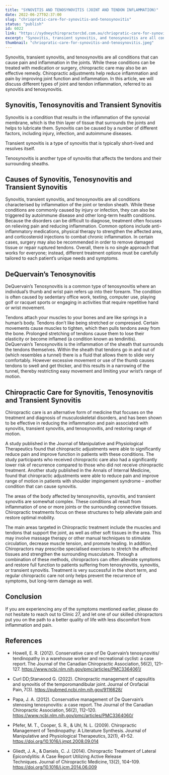 ```yaml
---
title: "SYNOVITIS AND TENOSYNOVITIS (JOINT AND TENDON INFLAMMATION)"
date: 2022-06-27T02:37:00
slug: "chriopratic-care-for-synovitis-and-tenosynovitis"
status: "publish"
id: 6022
link: "https://sydneychiropractorcbd.com.au/chriopratic-care-for-synovitis-and-tenosynovitis/"
excerpt: "Synovitis, transient synovitis, and tenosynovitis are all conditions that can cause pain and inflammation in the joints. While these conditions can be treated with medication or surgery, chiropractic care may also be an effective remedy. Chiropractic adjustments help reduce inflammation and pain by improving joint function and inflammation. In this article, we will discuss different […]"
thumbnail: "chriopratic-care-for-synovitis-and-tenosynovitis.jpeg"
---
```


Synovitis, transient synovitis, and tenosynovitis are all conditions that can cause pain and inflammation in the joints. While these conditions can be treated with medication or surgery, chiropractic care may also be an effective remedy. Chiropractic adjustments help reduce inflammation and pain by improving joint function and inflammation. In this article, we will discuss different types of joint and tendon inflammation, referred to as synovitis and tenosynovitis. 

## Synovitis, Tenosynovitis and Transient Synovitis
Synovitis is a condition that results in the inflammation of the synovial membrane, which is the thin layer of tissue that surrounds the joints and helps to lubricate them. Synovitis can be caused by a number of different factors, including injury, infection, and autoimmune diseases. 

Transient synovitis is a type of synovitis that is typically short-lived and resolves itself.  

Tenosynovitis is another type of synovitis that affects the tendons and their surrounding sheaths.  

## Causes of Synovitis, Tenosynovitis and Transient Synovitis
Synovitis, transient synovitis, and tenosynovitis are all conditions characterised by inflammation of the joint or tendon sheath. While these conditions are commonly caused by injury or infection, they can also be triggered by autoimmune disease and other long-term health conditions. Because the disorders can be difficult to diagnose, treatment often focuses on relieving pain and reducing inflammation. Common options include anti-inflammatory medications, physical therapy to strengthen the affected area, and corticosteroid injections to combat chronic inflammation. In certain cases, surgery may also be recommended in order to remove damaged tissue or repair ruptured tendons. Overall, there is no single approach that works for everyone; instead, different treatment options must be carefully tailored to each patient’s unique needs and symptoms. 

## DeQuervain’s Tenosynovitis  
DeQuervain’s Tenosynovitis is a common type of tenosynovitis where an individual’s thumb and wrist pain refers up into their forearm. The condition is often caused by sedentary office work, texting, computer use, playing golf or racquet sports or engaging in activities that require repetitive hand or wrist movement. 

Tendons attach your muscles to your bones and are like springs in a human’s body. Tendons don’t like being stretched or compressed. Certain movements cause muscles to tighten, which then pulls tendons away from the bone. Prolonged stretching of tendons cause them to lose their elasticity or become inflamed (a condition known as tendinitis). DeQuervain’s Tenosynovitis is the inflammation of the sheath that surrounds the tendons themselves. Within the sheath that tendons go in and out of (which resembles a tunnel) there is a fluid that allows them to slide very comfortably. However excessive movement or use of the thumb causes tendons to swell and get thicker, and this results in a narrowing of the tunnel, thereby restricting easy movement and limiting your wrist’s range of motion. 

## Chiropractic Care for Synovitis, Tenosynovitis and Transient Synovitis 
Chiropractic care is an alternative form of medicine that focuses on the treatment and diagnosis of musculoskeletal disorders, and has been shown to be effective in reducing the inflammation and pain associated with synovitis, transient synovitis, and tenosynovitis, and restoring range of motion. 

A study published in the Journal of Manipulative and Physiological Therapeutics found that chiropractic adjustments were able to significantly reduce pain and improve function in patients with these conditions. The study participants who received chiropractic care also had a significantly lower risk of recurrence compared to those who did not receive chiropractic treatment. Another study published in the Annals of Internal Medicine, found that chiropractic adjustments were able to reduce pain and improve range of motion in patients with shoulder impingement syndrome – another condition that can cause synovitis.  

The areas of the body affected by tenosynovitis, synovitis, and transient synovitis are somewhat complex. These conditions all result from inflammation of one or more joints or the surrounding connective tissues. Chiropractic treatments focus on these structures to help alleviate pain and restore optimal mobility. 

The main areas targeted in Chiropractic treatment include the muscles and tendons that support the joint, as well as other soft tissues in the area. This may involve massage therapy or other manual techniques to stimulate circulation, decrease muscle tension, and promote healing. In addition, Chiropractors may prescribe specialised exercises to stretch the affected tissues and strengthen the surrounding musculature. Through a combination of these methods, chiropractors can often alleviate symptoms and restore full function to patients suffering from tenosynovitis, synovitis, or transient synovitis. Treatment is very successful in the short term, and regular chiropractic care not only helps prevent the recurrence of symptoms, but long-term damage as well.  

## Conclusion 
If you are experiencing any of the symptoms mentioned earlier, please do not hesitate to reach out to Clinic 27, and let one of our skilled chiropractors put you on the path to a better quality of life with less discomfort from inflammation and pain. 

## References  
- Howell, E. R. (2012). Conservative care of De Quervain’s tenosynovitis/ tendinopathy in a warehouse worker and recreational cyclist: a case report. The Journal of the Canadian Chiropractic Association, 56(2), 121–127. https://www.ncbi.nlm.nih.gov/pmc/articles/PMC3364061/

- Curl DD;Stanwood G. (2022). Chiropractic management of capsulitis and synovitis of the temporomandibular joint. Journal of Orofacial Pain, 7(3). https://pubmed.ncbi.nlm.nih.gov/9116628/

- Papa, J. A. (2012). Conservative management of De Quervain’s stenosing tenosynovitis: a case report. The Journal of the Canadian Chiropractic Association, 56(2), 112–120. https://www.ncbi.nlm.nih.gov/pmc/articles/PMC3364060/

- Pfefer, M. T., Cooper, S. R., & Uhl, N. L. (2009). Chiropractic Management of Tendinopathy: A Literature Synthesis. Journal of Manipulative and Physiological Therapeutics, 32(1), 41–52. https://doi.org/10.1016/j.jmpt.2008.09.014

- Gliedt, J. A., & Daniels, C. J. (2014). Chiropractic Treatment of Lateral Epicondylitis: A Case Report Utilizing Active Release Techniques. Journal of Chiropractic Medicine, 13(2), 104–109. https://doi.org/10.1016/j.jcm.2014.06.009
